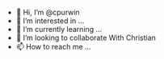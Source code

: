 - 👋 Hi, I’m @cpurwin
- 👀 I’m interested in ...
- 🌱 I’m currently learning ...
- 💞️ I’m looking to collaborate With Christian
- 📫 How to reach me ...

<!---
cpurwin/cpurwin is a ✨ special ✨ repository because its `README.md` (this file) appears on your GitHub profile.
You can click the Preview link to take a look at your changes.
--->
